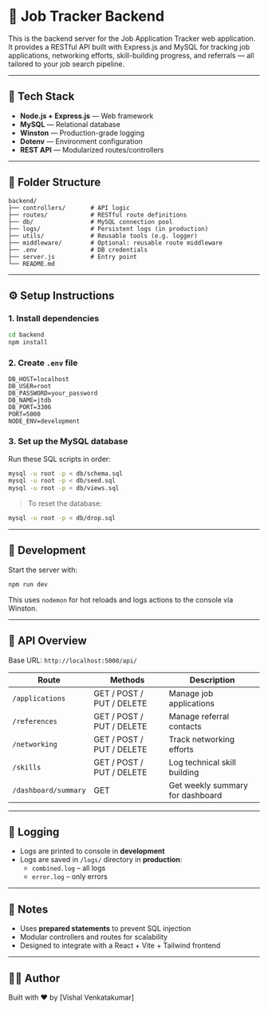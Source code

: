 # 🧠 Job Tracker Backend

This is the backend server for the Job Application Tracker web application. It provides a RESTful API built with Express.js and MySQL for tracking job applications, networking efforts, skill-building progress, and referrals — all tailored to your job search pipeline.

---

## 🚀 Tech Stack

- **Node.js + Express.js** — Web framework
- **MySQL** — Relational database
- **Winston** — Production-grade logging
- **Dotenv** — Environment configuration
- **REST API** — Modularized routes/controllers

---

## 📁 Folder Structure

```
backend/
├── controllers/       # API logic
├── routes/            # RESTful route definitions
├── db/                # MySQL connection pool
├── logs/              # Persistent logs (in production)
├── utils/             # Reusable tools (e.g. logger)
├── middleware/        # Optional: reusable route middleware
├── .env               # DB credentials
├── server.js          # Entry point
└── README.md
```

---

## ⚙️ Setup Instructions

### 1. Install dependencies
```bash
cd backend
npm install
```

### 2. Create `.env` file
```env
DB_HOST=localhost
DB_USER=root
DB_PASSWORD=your_password
DB_NAME=jtdb
DB_PORT=3306
PORT=5000
NODE_ENV=development
```

### 3. Set up the MySQL database

Run these SQL scripts in order:

```bash
mysql -u root -p < db/schema.sql
mysql -u root -p < db/seed.sql
mysql -u root -p < db/views.sql
```

> To reset the database:
```bash
mysql -u root -p < db/drop.sql
```

---

## 🧪 Development

Start the server with:

```bash
npm run dev
```

This uses `nodemon` for hot reloads and logs actions to the console via Winston.

---

## 📡 API Overview

Base URL: `http://localhost:5000/api/`

| Route               | Methods               | Description                    |
|--------------------|------------------------|--------------------------------|
| `/applications`     | GET / POST / PUT / DELETE | Manage job applications |
| `/references`       | GET / POST / PUT / DELETE | Manage referral contacts |
| `/networking`       | GET / POST / PUT / DELETE | Track networking efforts |
| `/skills`           | GET / POST / PUT / DELETE | Log technical skill building |
| `/dashboard/summary`| GET                   | Get weekly summary for dashboard |

---

## 📝 Logging

- Logs are printed to console in **development**
- Logs are saved in `/logs/` directory in **production**:
  - `combined.log` – all logs
  - `error.log` – only errors

---

## 🔐 Notes

- Uses **prepared statements** to prevent SQL injection
- Modular controllers and routes for scalability
- Designed to integrate with a React + Vite + Tailwind frontend

---

## 👨‍💻 Author

Built with ❤️ by [Vishal Venkatakumar]

